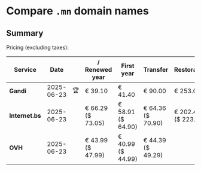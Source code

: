 # Compare `.mn` domain names

## Summary

Pricing (excluding taxes):

| Service | Date |  | / Renewed year | First year | Transfer | Restoration |
|--|--|--|--|--|--|--|
| **Gandi** | 2025-06-23 | 🏆 | € 39.10 | € 41.40 | € 90.00 | € 253.00 |
| **Internet.bs** | 2025-06-23 |  | € 66.29<br>($ 73.05) | € 58.91<br>($ 64.90) | € 64.36<br>($ 70.90) | € 202.45<br>($ 223.09) |
| **OVH** | 2025-06-23 |  | € 43.99<br>($ 47.99) | € 40.99<br>($ 44.99) | € 44.39<br>($ 49.29) |  |
